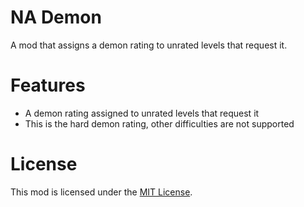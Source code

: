 # NA Demon
A mod that assigns a demon rating to unrated levels that request it.

# Features
- A demon rating assigned to unrated levels that request it
- This is the hard demon rating, other difficulties are not supported

# License
This mod is licensed under the [MIT License](./LICENSE).